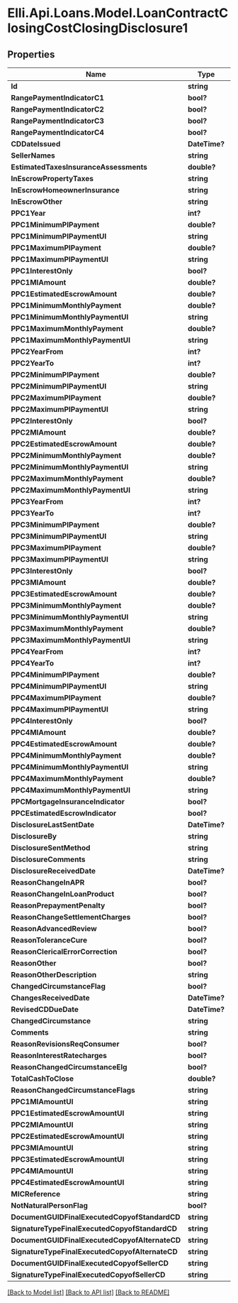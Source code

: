 # Elli.Api.Loans.Model.LoanContractClosingCostClosingDisclosure1
## Properties

Name | Type | Description | Notes
------------ | ------------- | ------------- | -------------
**Id** | **string** |  | [optional] 
**RangePaymentIndicatorC1** | **bool?** |  | [optional] 
**RangePaymentIndicatorC2** | **bool?** |  | [optional] 
**RangePaymentIndicatorC3** | **bool?** |  | [optional] 
**RangePaymentIndicatorC4** | **bool?** |  | [optional] 
**CDDateIssued** | **DateTime?** |  | [optional] 
**SellerNames** | **string** |  | [optional] 
**EstimatedTaxesInsuranceAssessments** | **double?** |  | [optional] 
**InEscrowPropertyTaxes** | **string** |  | [optional] 
**InEscrowHomeownerInsurance** | **string** |  | [optional] 
**InEscrowOther** | **string** |  | [optional] 
**PPC1Year** | **int?** |  | [optional] 
**PPC1MinimumPIPayment** | **double?** |  | [optional] 
**PPC1MinimumPIPaymentUI** | **string** |  | [optional] 
**PPC1MaximumPIPayment** | **double?** |  | [optional] 
**PPC1MaximumPIPaymentUI** | **string** |  | [optional] 
**PPC1InterestOnly** | **bool?** |  | [optional] 
**PPC1MIAmount** | **double?** |  | [optional] 
**PPC1EstimatedEscrowAmount** | **double?** |  | [optional] 
**PPC1MinimumMonthlyPayment** | **double?** |  | [optional] 
**PPC1MinimumMonthlyPaymentUI** | **string** |  | [optional] 
**PPC1MaximumMonthlyPayment** | **double?** |  | [optional] 
**PPC1MaximumMonthlyPaymentUI** | **string** |  | [optional] 
**PPC2YearFrom** | **int?** |  | [optional] 
**PPC2YearTo** | **int?** |  | [optional] 
**PPC2MinimumPIPayment** | **double?** |  | [optional] 
**PPC2MinimumPIPaymentUI** | **string** |  | [optional] 
**PPC2MaximumPIPayment** | **double?** |  | [optional] 
**PPC2MaximumPIPaymentUI** | **string** |  | [optional] 
**PPC2InterestOnly** | **bool?** |  | [optional] 
**PPC2MIAmount** | **double?** |  | [optional] 
**PPC2EstimatedEscrowAmount** | **double?** |  | [optional] 
**PPC2MinimumMonthlyPayment** | **double?** |  | [optional] 
**PPC2MinimumMonthlyPaymentUI** | **string** |  | [optional] 
**PPC2MaximumMonthlyPayment** | **double?** |  | [optional] 
**PPC2MaximumMonthlyPaymentUI** | **string** |  | [optional] 
**PPC3YearFrom** | **int?** |  | [optional] 
**PPC3YearTo** | **int?** |  | [optional] 
**PPC3MinimumPIPayment** | **double?** |  | [optional] 
**PPC3MinimumPIPaymentUI** | **string** |  | [optional] 
**PPC3MaximumPIPayment** | **double?** |  | [optional] 
**PPC3MaximumPIPaymentUI** | **string** |  | [optional] 
**PPC3InterestOnly** | **bool?** |  | [optional] 
**PPC3MIAmount** | **double?** |  | [optional] 
**PPC3EstimatedEscrowAmount** | **double?** |  | [optional] 
**PPC3MinimumMonthlyPayment** | **double?** |  | [optional] 
**PPC3MinimumMonthlyPaymentUI** | **string** |  | [optional] 
**PPC3MaximumMonthlyPayment** | **double?** |  | [optional] 
**PPC3MaximumMonthlyPaymentUI** | **string** |  | [optional] 
**PPC4YearFrom** | **int?** |  | [optional] 
**PPC4YearTo** | **int?** |  | [optional] 
**PPC4MinimumPIPayment** | **double?** |  | [optional] 
**PPC4MinimumPIPaymentUI** | **string** |  | [optional] 
**PPC4MaximumPIPayment** | **double?** |  | [optional] 
**PPC4MaximumPIPaymentUI** | **string** |  | [optional] 
**PPC4InterestOnly** | **bool?** |  | [optional] 
**PPC4MIAmount** | **double?** |  | [optional] 
**PPC4EstimatedEscrowAmount** | **double?** |  | [optional] 
**PPC4MinimumMonthlyPayment** | **double?** |  | [optional] 
**PPC4MinimumMonthlyPaymentUI** | **string** |  | [optional] 
**PPC4MaximumMonthlyPayment** | **double?** |  | [optional] 
**PPC4MaximumMonthlyPaymentUI** | **string** |  | [optional] 
**PPCMortgageInsuranceIndicator** | **bool?** |  | [optional] 
**PPCEstimatedEscrowIndicator** | **bool?** |  | [optional] 
**DisclosureLastSentDate** | **DateTime?** |  | [optional] 
**DisclosureBy** | **string** |  | [optional] 
**DisclosureSentMethod** | **string** |  | [optional] 
**DisclosureComments** | **string** |  | [optional] 
**DisclosureReceivedDate** | **DateTime?** |  | [optional] 
**ReasonChangeInAPR** | **bool?** |  | [optional] 
**ReasonChangeInLoanProduct** | **bool?** |  | [optional] 
**ReasonPrepaymentPenalty** | **bool?** |  | [optional] 
**ReasonChangeSettlementCharges** | **bool?** |  | [optional] 
**ReasonAdvancedReview** | **bool?** |  | [optional] 
**ReasonToleranceCure** | **bool?** |  | [optional] 
**ReasonClericalErrorCorrection** | **bool?** |  | [optional] 
**ReasonOther** | **bool?** |  | [optional] 
**ReasonOtherDescription** | **string** |  | [optional] 
**ChangedCircumstanceFlag** | **bool?** |  | [optional] 
**ChangesReceivedDate** | **DateTime?** |  | [optional] 
**RevisedCDDueDate** | **DateTime?** |  | [optional] 
**ChangedCircumstance** | **string** |  | [optional] 
**Comments** | **string** |  | [optional] 
**ReasonRevisionsReqConsumer** | **bool?** |  | [optional] 
**ReasonInterestRatecharges** | **bool?** |  | [optional] 
**ReasonChangedCircumstanceElg** | **bool?** |  | [optional] 
**TotalCashToClose** | **double?** |  | [optional] 
**ReasonChangedCircumstanceFlags** | **string** |  | [optional] 
**PPC1MIAmountUI** | **string** |  | [optional] 
**PPC1EstimatedEscrowAmountUI** | **string** |  | [optional] 
**PPC2MIAmountUI** | **string** |  | [optional] 
**PPC2EstimatedEscrowAmountUI** | **string** |  | [optional] 
**PPC3MIAmountUI** | **string** |  | [optional] 
**PPC3EstimatedEscrowAmountUI** | **string** |  | [optional] 
**PPC4MIAmountUI** | **string** |  | [optional] 
**PPC4EstimatedEscrowAmountUI** | **string** |  | [optional] 
**MICReference** | **string** |  | [optional] 
**NotNaturalPersonFlag** | **bool?** |  | [optional] 
**DocumentGUIDFinalExecutedCopyofStandardCD** | **string** |  | [optional] 
**SignatureTypeFinalExecutedCopyofStandardCD** | **string** |  | [optional] 
**DocumentGUIDFinalExecutedCopyofAlternateCD** | **string** |  | [optional] 
**SignatureTypeFinalExecutedCopyofAlternateCD** | **string** |  | [optional] 
**DocumentGUIDFinalExecutedCopyofSellerCD** | **string** |  | [optional] 
**SignatureTypeFinalExecutedCopyofSellerCD** | **string** |  | [optional] 

[[Back to Model list]](../README.md#documentation-for-models) [[Back to API list]](../README.md#documentation-for-api-endpoints) [[Back to README]](../README.md)

